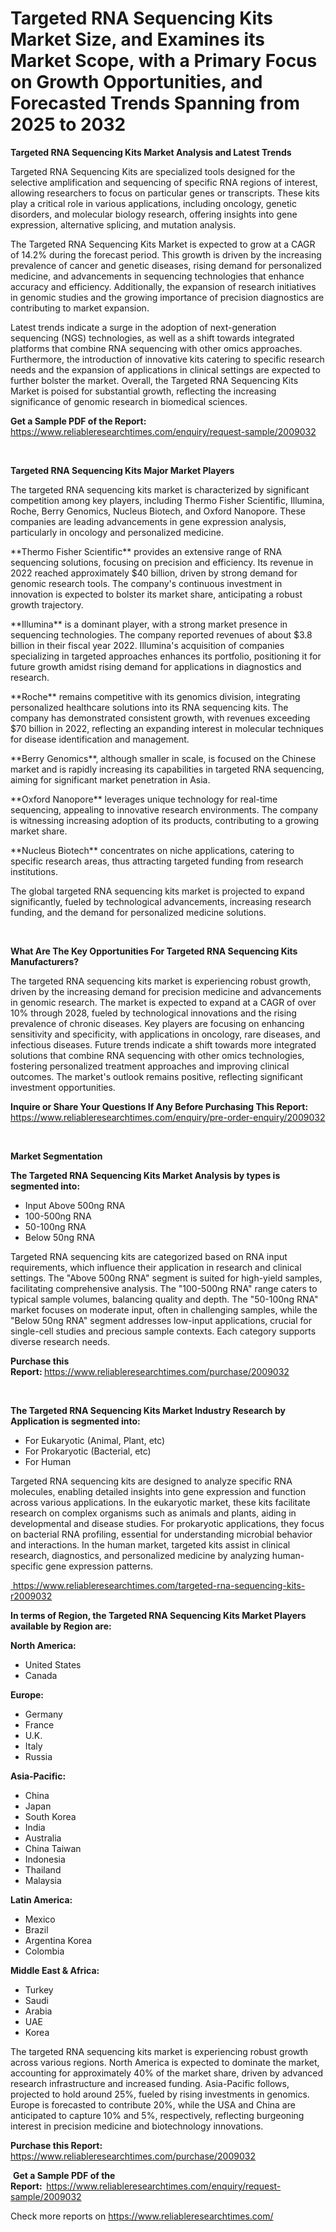 <p><h1>Targeted RNA Sequencing Kits Market Size, and Examines its Market Scope, with a Primary Focus on Growth Opportunities, and Forecasted Trends Spanning from 2025 to 2032</h1></p><p><strong>Targeted RNA Sequencing Kits Market Analysis and Latest Trends</strong></p>
<p><p>Targeted RNA Sequencing Kits are specialized tools designed for the selective amplification and sequencing of specific RNA regions of interest, allowing researchers to focus on particular genes or transcripts. These kits play a critical role in various applications, including oncology, genetic disorders, and molecular biology research, offering insights into gene expression, alternative splicing, and mutation analysis.</p><p>The Targeted RNA Sequencing Kits Market is expected to grow at a CAGR of 14.2% during the forecast period. This growth is driven by the increasing prevalence of cancer and genetic diseases, rising demand for personalized medicine, and advancements in sequencing technologies that enhance accuracy and efficiency. Additionally, the expansion of research initiatives in genomic studies and the growing importance of precision diagnostics are contributing to market expansion.</p><p>Latest trends indicate a surge in the adoption of next-generation sequencing (NGS) technologies, as well as a shift towards integrated platforms that combine RNA sequencing with other omics approaches. Furthermore, the introduction of innovative kits catering to specific research needs and the expansion of applications in clinical settings are expected to further bolster the market. Overall, the Targeted RNA Sequencing Kits Market is poised for substantial growth, reflecting the increasing significance of genomic research in biomedical sciences.</p></p>
<p><strong>Get a Sample PDF of the Report:&nbsp;</strong> <a href="https://www.reliableresearchtimes.com/enquiry/request-sample/2009032?utm_campaign=3211&utm_medium=2&utm_source=Github&utm_content=ia&utm_term=05032025&utm_id=targeted-rna-sequencing-kits">https://www.reliableresearchtimes.com/enquiry/request-sample/2009032</a></p>
<p>&nbsp;</p>
<p><strong>Targeted RNA Sequencing Kits Major Market Players</strong></p>
<p><p>The targeted RNA sequencing kits market is characterized by significant competition among key players, including Thermo Fisher Scientific, Illumina, Roche, Berry Genomics, Nucleus Biotech, and Oxford Nanopore. These companies are leading advancements in gene expression analysis, particularly in oncology and personalized medicine.</p><p>**Thermo Fisher Scientific** provides an extensive range of RNA sequencing solutions, focusing on precision and efficiency. Its revenue in 2022 reached approximately $40 billion, driven by strong demand for genomic research tools. The company's continuous investment in innovation is expected to bolster its market share, anticipating a robust growth trajectory.</p><p>**Illumina** is a dominant player, with a strong market presence in sequencing technologies. The company reported revenues of about $3.8 billion in their fiscal year 2022. Illumina's acquisition of companies specializing in targeted approaches enhances its portfolio, positioning it for future growth amidst rising demand for applications in diagnostics and research.</p><p>**Roche** remains competitive with its genomics division, integrating personalized healthcare solutions into its RNA sequencing kits. The company has demonstrated consistent growth, with revenues exceeding $70 billion in 2022, reflecting an expanding interest in molecular techniques for disease identification and management.</p><p>**Berry Genomics**, although smaller in scale, is focused on the Chinese market and is rapidly increasing its capabilities in targeted RNA sequencing, aiming for significant market penetration in Asia.</p><p>**Oxford Nanopore** leverages unique technology for real-time sequencing, appealing to innovative research environments. The company is witnessing increasing adoption of its products, contributing to a growing market share.</p><p>**Nucleus Biotech** concentrates on niche applications, catering to specific research areas, thus attracting targeted funding from research institutions.</p><p>The global targeted RNA sequencing kits market is projected to expand significantly, fueled by technological advancements, increasing research funding, and the demand for personalized medicine solutions.</p></p>
<p>&nbsp;</p>
<p><strong>What Are The Key Opportunities For Targeted RNA Sequencing Kits Manufacturers?</strong></p>
<p><p>The targeted RNA sequencing kits market is experiencing robust growth, driven by the increasing demand for precision medicine and advancements in genomic research. The market is expected to expand at a CAGR of over 10% through 2028, fueled by technological innovations and the rising prevalence of chronic diseases. Key players are focusing on enhancing sensitivity and specificity, with applications in oncology, rare diseases, and infectious diseases. Future trends indicate a shift towards more integrated solutions that combine RNA sequencing with other omics technologies, fostering personalized treatment approaches and improving clinical outcomes. The market's outlook remains positive, reflecting significant investment opportunities.</p></p>
<p><strong>Inquire or Share Your Questions If Any Before Purchasing This Report:</strong> <a href="https://www.reliableresearchtimes.com/enquiry/pre-order-enquiry/2009032?utm_campaign=3211&utm_medium=2&utm_source=Github&utm_content=ia&utm_term=05032025&utm_id=targeted-rna-sequencing-kits">https://www.reliableresearchtimes.com/enquiry/pre-order-enquiry/2009032</a></p>
<p>&nbsp;</p>
<p><strong>Market Segmentation</strong></p>
<p><strong>The Targeted RNA Sequencing Kits Market Analysis by types is segmented into:</strong></p>
<p><ul><li>Input Above 500ng RNA</li><li>100-500ng RNA</li><li>50-100ng RNA</li><li>Below 50ng RNA</li></ul></p>
<p><p>Targeted RNA sequencing kits are categorized based on RNA input requirements, which influence their application in research and clinical settings. The "Above 500ng RNA" segment is suited for high-yield samples, facilitating comprehensive analysis. The "100-500ng RNA" range caters to typical sample volumes, balancing quality and depth. The "50-100ng RNA" market focuses on moderate input, often in challenging samples, while the "Below 50ng RNA" segment addresses low-input applications, crucial for single-cell studies and precious sample contexts. Each category supports diverse research needs.</p></p>
<p><strong>Purchase this Report:&nbsp;</strong><a href="https://www.reliableresearchtimes.com/purchase/2009032?utm_campaign=3211&utm_medium=2&utm_source=Github&utm_content=ia&utm_term=05032025&utm_id=targeted-rna-sequencing-kits">https://www.reliableresearchtimes.com/purchase/2009032</a></p>
<p>&nbsp;</p>
<p><strong>The Targeted RNA Sequencing Kits Market Industry Research by Application is segmented into:</strong></p>
<p><ul><li>For Eukaryotic (Animal, Plant, etc)</li><li>For Prokaryotic (Bacterial, etc)</li><li>For Human</li></ul></p>
<p><p>Targeted RNA sequencing kits are designed to analyze specific RNA molecules, enabling detailed insights into gene expression and function across various applications. In the eukaryotic market, these kits facilitate research on complex organisms such as animals and plants, aiding in developmental and disease studies. For prokaryotic applications, they focus on bacterial RNA profiling, essential for understanding microbial behavior and interactions. In the human market, targeted kits assist in clinical research, diagnostics, and personalized medicine by analyzing human-specific gene expression patterns.</p></p>
<p><a href="https://www.reliableresearchtimes.com/targeted-rna-sequencing-kits-r2009032?utm_campaign=3211&utm_medium=2&utm_source=Github&utm_content=ia&utm_term=05032025&utm_id=targeted-rna-sequencing-kits">&nbsp;https://www.reliableresearchtimes.com/targeted-rna-sequencing-kits-r2009032</a></p>
<p><strong>In terms of Region, the Targeted RNA Sequencing Kits Market Players available by Region are:</strong></p>
<p>
    <p> <strong> North America: </strong>
        <ul>
            <li>United States</li>
            <li>Canada</li>
        </ul>
        </p> 
    <p> <strong> Europe: </strong>
        <ul>
            <li>Germany</li>
            <li>France</li>
            <li>U.K.</li>
            <li>Italy</li>
            <li>Russia</li>
        </ul>
        </p> 
    <p> <strong> Asia-Pacific: </strong>
        <ul>
            <li>China</li>
            <li>Japan</li>
            <li>South Korea</li>
            <li>India</li>
            <li>Australia</li>
            <li>China Taiwan</li>
            <li>Indonesia</li>
            <li>Thailand</li>
            <li>Malaysia</li>
        </ul>
        </p> 
    <p> <strong> Latin America: </strong>
        <ul>
            <li>Mexico</li>
            <li>Brazil</li>
            <li>Argentina Korea</li>
            <li>Colombia</li>
        </ul>
        </p> 
    <p> <strong> Middle East & Africa: </strong>
        <ul>
            <li>Turkey</li>
            <li>Saudi</li>
            <li>Arabia</li>
            <li>UAE</li>
            <li>Korea</li>
        </ul>
    </p>
    </p>
<p><p>The targeted RNA sequencing kits market is experiencing robust growth across various regions. North America is expected to dominate the market, accounting for approximately 40% of the market share, driven by advanced research infrastructure and increased funding. Asia-Pacific follows, projected to hold around 25%, fueled by rising investments in genomics. Europe is forecasted to contribute 20%, while the USA and China are anticipated to capture 10% and 5%, respectively, reflecting burgeoning interest in precision medicine and biotechnology innovations.</p></p>
<p><strong>Purchase this Report: </strong><a href="https://www.reliableresearchtimes.com/purchase/2009032?utm_campaign=3211&utm_medium=2&utm_source=Github&utm_content=ia&utm_term=05032025&utm_id=targeted-rna-sequencing-kits">https://www.reliableresearchtimes.com/purchase/2009032</a></p>
<p>&nbsp;<strong>Get a Sample PDF of the Report:&nbsp;&nbsp;</strong><a href="https://www.reliableresearchtimes.com/enquiry/request-sample/2009032?utm_campaign=3211&utm_medium=2&utm_source=Github&utm_content=ia&utm_term=05032025&utm_id=targeted-rna-sequencing-kits">https://www.reliableresearchtimes.com/enquiry/request-sample/2009032</a></p>
<p><strong></strong></p>
<p>Check more reports on <a href="https://www.reliableresearchtimes.com/?utm_campaign=3211&utm_medium=2&utm_source=Github&utm_content=ia&utm_term=05032025&utm_id=targeted-rna-sequencing-kits">https://www.reliableresearchtimes.com/</a></p>